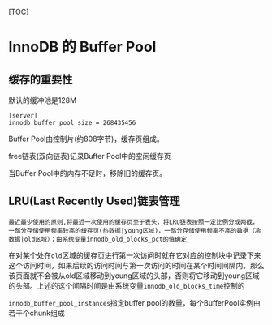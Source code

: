 [TOC]



# InnoDB 的 Buffer Pool

## 缓存的重要性

默认的缓冲池是128M

```
[server]
innodb_buffer_pool_size = 268435456
```

Buffer Pool由控制片(约808字节)，缓存页组成。

free链表(双向链表)记录Buffer Pool中的空闲缓存页

当Buffer Pool中的内存不足时，移除旧的缓存页。

## LRU(Last Recently Used)链表管理

`最近最少使用的原则,将最近一次使用的缓存页至于表头，将LRU链表按照一定比例分成两截，一部分存储使用频率较高的缓存页(热数据|young区域)，一部分存储使用频率不高的数据（冷数据|old区域）；由系统变量innodb_old_blocks_pct的值确定`,

在对某个处在`old`区域的缓存页进行第一次访问时就在它对应的控制块中记录下来这个访问时间，如果后续的访问时间与第一次访问的时间在某个时间间隔内，那么该页面就不会被从old区域移动到young区域的头部，否则将它移动到young区域的头部。上述的这个间隔时间是由系统变量`innodb_old_blocks_time`控制的

`innodb_buffer_pool_instances`指定buffer pool的数量，每个BufferPool实例由若干个chunk组成